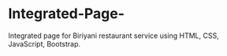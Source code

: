 # Integrated-Page-
Integrated page for Biriyani restaurant service using HTML, CSS, JavaScript, Bootstrap.
